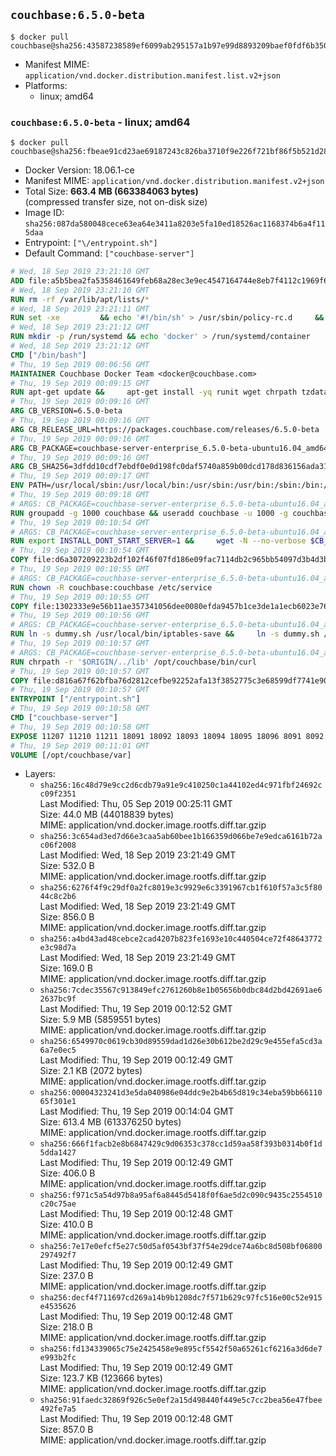 ## `couchbase:6.5.0-beta`

```console
$ docker pull couchbase@sha256:43587238589ef6099ab295157a1b97e99d8893209baef0fdf6b3502724cc1caf
```

-	Manifest MIME: `application/vnd.docker.distribution.manifest.list.v2+json`
-	Platforms:
	-	linux; amd64

### `couchbase:6.5.0-beta` - linux; amd64

```console
$ docker pull couchbase@sha256:fbeae91cd23ae69187243c826ba3710f9e226f721bf86f5b521d28f1b4d5b120
```

-	Docker Version: 18.06.1-ce
-	Manifest MIME: `application/vnd.docker.distribution.manifest.v2+json`
-	Total Size: **663.4 MB (663384063 bytes)**  
	(compressed transfer size, not on-disk size)
-	Image ID: `sha256:087da580048cece63ea64e3411a8203e5fa10ed18526ac1168374b6a4f115daa`
-	Entrypoint: `["\/entrypoint.sh"]`
-	Default Command: `["couchbase-server"]`

```dockerfile
# Wed, 18 Sep 2019 23:21:10 GMT
ADD file:a5b5bea2fa5358461649feb68a28ec3e9ec4547164744e8eb7f4112c1969f64f in / 
# Wed, 18 Sep 2019 23:21:10 GMT
RUN rm -rf /var/lib/apt/lists/*
# Wed, 18 Sep 2019 23:21:11 GMT
RUN set -xe 		&& echo '#!/bin/sh' > /usr/sbin/policy-rc.d 	&& echo 'exit 101' >> /usr/sbin/policy-rc.d 	&& chmod +x /usr/sbin/policy-rc.d 		&& dpkg-divert --local --rename --add /sbin/initctl 	&& cp -a /usr/sbin/policy-rc.d /sbin/initctl 	&& sed -i 's/^exit.*/exit 0/' /sbin/initctl 		&& echo 'force-unsafe-io' > /etc/dpkg/dpkg.cfg.d/docker-apt-speedup 		&& echo 'DPkg::Post-Invoke { "rm -f /var/cache/apt/archives/*.deb /var/cache/apt/archives/partial/*.deb /var/cache/apt/*.bin || true"; };' > /etc/apt/apt.conf.d/docker-clean 	&& echo 'APT::Update::Post-Invoke { "rm -f /var/cache/apt/archives/*.deb /var/cache/apt/archives/partial/*.deb /var/cache/apt/*.bin || true"; };' >> /etc/apt/apt.conf.d/docker-clean 	&& echo 'Dir::Cache::pkgcache ""; Dir::Cache::srcpkgcache "";' >> /etc/apt/apt.conf.d/docker-clean 		&& echo 'Acquire::Languages "none";' > /etc/apt/apt.conf.d/docker-no-languages 		&& echo 'Acquire::GzipIndexes "true"; Acquire::CompressionTypes::Order:: "gz";' > /etc/apt/apt.conf.d/docker-gzip-indexes 		&& echo 'Apt::AutoRemove::SuggestsImportant "false";' > /etc/apt/apt.conf.d/docker-autoremove-suggests
# Wed, 18 Sep 2019 23:21:12 GMT
RUN mkdir -p /run/systemd && echo 'docker' > /run/systemd/container
# Wed, 18 Sep 2019 23:21:12 GMT
CMD ["/bin/bash"]
# Thu, 19 Sep 2019 00:06:56 GMT
MAINTAINER Couchbase Docker Team <docker@couchbase.com>
# Thu, 19 Sep 2019 00:09:15 GMT
RUN apt-get update &&     apt-get install -yq runit wget chrpath tzdata     lsof lshw sysstat net-tools numactl bzip2 &&     apt-get autoremove && apt-get clean &&     rm -rf /var/lib/apt/lists/* /tmp/* /var/tmp/*
# Thu, 19 Sep 2019 00:09:16 GMT
ARG CB_VERSION=6.5.0-beta
# Thu, 19 Sep 2019 00:09:16 GMT
ARG CB_RELEASE_URL=https://packages.couchbase.com/releases/6.5.0-beta
# Thu, 19 Sep 2019 00:09:16 GMT
ARG CB_PACKAGE=couchbase-server-enterprise_6.5.0-beta-ubuntu16.04_amd64.deb
# Thu, 19 Sep 2019 00:09:16 GMT
ARG CB_SHA256=3dfdd10cdf7ebdf0e0d198fc0daf5740a859b00dcd178d836156ada31a7239e4
# Thu, 19 Sep 2019 00:09:17 GMT
ENV PATH=/usr/local/sbin:/usr/local/bin:/usr/sbin:/usr/bin:/sbin:/bin:/opt/couchbase/bin:/opt/couchbase/bin/tools:/opt/couchbase/bin/install
# Thu, 19 Sep 2019 00:09:18 GMT
# ARGS: CB_PACKAGE=couchbase-server-enterprise_6.5.0-beta-ubuntu16.04_amd64.deb CB_RELEASE_URL=https://packages.couchbase.com/releases/6.5.0-beta CB_SHA256=3dfdd10cdf7ebdf0e0d198fc0daf5740a859b00dcd178d836156ada31a7239e4 CB_VERSION=6.5.0-beta
RUN groupadd -g 1000 couchbase && useradd couchbase -u 1000 -g couchbase -M
# Thu, 19 Sep 2019 00:10:54 GMT
# ARGS: CB_PACKAGE=couchbase-server-enterprise_6.5.0-beta-ubuntu16.04_amd64.deb CB_RELEASE_URL=https://packages.couchbase.com/releases/6.5.0-beta CB_SHA256=3dfdd10cdf7ebdf0e0d198fc0daf5740a859b00dcd178d836156ada31a7239e4 CB_VERSION=6.5.0-beta
RUN export INSTALL_DONT_START_SERVER=1 &&     wget -N --no-verbose $CB_RELEASE_URL/$CB_PACKAGE &&     echo "$CB_SHA256  $CB_PACKAGE" | sha256sum -c - &&     dpkg -i ./$CB_PACKAGE && rm -f ./$CB_PACKAGE
# Thu, 19 Sep 2019 00:10:54 GMT
COPY file:d6a307209223b2df102f46f07fd186e09fac7114db2c965bb54097d3b4d3b989 in /etc/service/couchbase-server/run 
# Thu, 19 Sep 2019 00:10:55 GMT
# ARGS: CB_PACKAGE=couchbase-server-enterprise_6.5.0-beta-ubuntu16.04_amd64.deb CB_RELEASE_URL=https://packages.couchbase.com/releases/6.5.0-beta CB_SHA256=3dfdd10cdf7ebdf0e0d198fc0daf5740a859b00dcd178d836156ada31a7239e4 CB_VERSION=6.5.0-beta
RUN chown -R couchbase:couchbase /etc/service
# Thu, 19 Sep 2019 00:10:55 GMT
COPY file:1302333e9e56b11ae357341056dee0080efda9457b1ce3de1a1ecb6023e760ae in /usr/local/bin/ 
# Thu, 19 Sep 2019 00:10:56 GMT
# ARGS: CB_PACKAGE=couchbase-server-enterprise_6.5.0-beta-ubuntu16.04_amd64.deb CB_RELEASE_URL=https://packages.couchbase.com/releases/6.5.0-beta CB_SHA256=3dfdd10cdf7ebdf0e0d198fc0daf5740a859b00dcd178d836156ada31a7239e4 CB_VERSION=6.5.0-beta
RUN ln -s dummy.sh /usr/local/bin/iptables-save &&     ln -s dummy.sh /usr/local/bin/lvdisplay &&     ln -s dummy.sh /usr/local/bin/vgdisplay &&     ln -s dummy.sh /usr/local/bin/pvdisplay
# Thu, 19 Sep 2019 00:10:57 GMT
# ARGS: CB_PACKAGE=couchbase-server-enterprise_6.5.0-beta-ubuntu16.04_amd64.deb CB_RELEASE_URL=https://packages.couchbase.com/releases/6.5.0-beta CB_SHA256=3dfdd10cdf7ebdf0e0d198fc0daf5740a859b00dcd178d836156ada31a7239e4 CB_VERSION=6.5.0-beta
RUN chrpath -r '$ORIGIN/../lib' /opt/couchbase/bin/curl
# Thu, 19 Sep 2019 00:10:57 GMT
COPY file:d816a67f62bfba76d2812cefbe92252afa13f3852775c3e68599df7741e90cb7 in / 
# Thu, 19 Sep 2019 00:10:57 GMT
ENTRYPOINT ["/entrypoint.sh"]
# Thu, 19 Sep 2019 00:10:58 GMT
CMD ["couchbase-server"]
# Thu, 19 Sep 2019 00:10:58 GMT
EXPOSE 11207 11210 11211 18091 18092 18093 18094 18095 18096 8091 8092 8093 8094 8095 8096
# Thu, 19 Sep 2019 00:11:01 GMT
VOLUME [/opt/couchbase/var]
```

-	Layers:
	-	`sha256:16c48d79e9cc2d6cdb79a91e9c410250c1a44102ed4c971fbf24692cc09f2351`  
		Last Modified: Thu, 05 Sep 2019 00:25:11 GMT  
		Size: 44.0 MB (44018839 bytes)  
		MIME: application/vnd.docker.image.rootfs.diff.tar.gzip
	-	`sha256:3c654ad3ed7d66e3caa5ab60bee1b166359d066be7e9edca6161b72ac06f2008`  
		Last Modified: Wed, 18 Sep 2019 23:21:49 GMT  
		Size: 532.0 B  
		MIME: application/vnd.docker.image.rootfs.diff.tar.gzip
	-	`sha256:6276f4f9c29df0a2fc8019e3c9929e6c3391967cb1f610f57a3c5f8044c8c2b6`  
		Last Modified: Wed, 18 Sep 2019 23:21:49 GMT  
		Size: 856.0 B  
		MIME: application/vnd.docker.image.rootfs.diff.tar.gzip
	-	`sha256:a4bd43ad48cebce2cad4207b823fe1693e10c440504ce72f48643772e3c98d7a`  
		Last Modified: Wed, 18 Sep 2019 23:21:49 GMT  
		Size: 169.0 B  
		MIME: application/vnd.docker.image.rootfs.diff.tar.gzip
	-	`sha256:7cdec35567c913849efc2761260b8e1b05656b0dbc84d2bd42691ae62637bc9f`  
		Last Modified: Thu, 19 Sep 2019 00:12:52 GMT  
		Size: 5.9 MB (5859551 bytes)  
		MIME: application/vnd.docker.image.rootfs.diff.tar.gzip
	-	`sha256:6549970c0619cb30d89559dad1d26e30b612be2d29c9e455efa5cd3a6a7e0ec5`  
		Last Modified: Thu, 19 Sep 2019 00:12:49 GMT  
		Size: 2.1 KB (2072 bytes)  
		MIME: application/vnd.docker.image.rootfs.diff.tar.gzip
	-	`sha256:00004323241d3e5da040986e04ddc9e2b4b65d819c34eba59bb6611065f301e1`  
		Last Modified: Thu, 19 Sep 2019 00:14:04 GMT  
		Size: 613.4 MB (613376250 bytes)  
		MIME: application/vnd.docker.image.rootfs.diff.tar.gzip
	-	`sha256:666f1facb2e8b6847429c9d06353c378cc1d59aa58f393b0314b0f1d5dda1427`  
		Last Modified: Thu, 19 Sep 2019 00:12:49 GMT  
		Size: 406.0 B  
		MIME: application/vnd.docker.image.rootfs.diff.tar.gzip
	-	`sha256:f971c5a54d97b8a95af6a8445d5418f0f6ae5d2c090c9435c2554510c20c75ae`  
		Last Modified: Thu, 19 Sep 2019 00:12:48 GMT  
		Size: 410.0 B  
		MIME: application/vnd.docker.image.rootfs.diff.tar.gzip
	-	`sha256:7e17e0efcf5e27c50d5af0543bf37f54e29dce74a6bc8d508bf06800297492f7`  
		Last Modified: Thu, 19 Sep 2019 00:12:49 GMT  
		Size: 237.0 B  
		MIME: application/vnd.docker.image.rootfs.diff.tar.gzip
	-	`sha256:decf4f711697cd269a14b9b1208dc7f571b629c97fc516e00c52e915e4535626`  
		Last Modified: Thu, 19 Sep 2019 00:12:48 GMT  
		Size: 218.0 B  
		MIME: application/vnd.docker.image.rootfs.diff.tar.gzip
	-	`sha256:fd134339065c75e2425458e9e895cf5542f50a65261cf6216a3d6de7e993b2fc`  
		Last Modified: Thu, 19 Sep 2019 00:12:49 GMT  
		Size: 123.7 KB (123666 bytes)  
		MIME: application/vnd.docker.image.rootfs.diff.tar.gzip
	-	`sha256:91faedc32869f926c5e0ef2a15d498440f449e5c7cc2bea56e47fbee492fe7a5`  
		Last Modified: Thu, 19 Sep 2019 00:12:48 GMT  
		Size: 857.0 B  
		MIME: application/vnd.docker.image.rootfs.diff.tar.gzip
